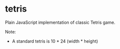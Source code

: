 # tetris

Plain JavaScript implementation of classic Tetris game.

Note:

* A standard tetris is 10 * 24 (width * height)
